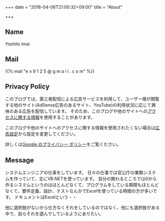 +++
date = "2016-04-06T21:00:32+09:00"
title = "About"

+++

## Name

Yoshito Imai

## Mail

{{% mail "e x 9 1 2 5 @ g m a i l . c o m" %}}

## Privacy Policy

このブログでは、第三者配信による広告サービスを利用して、ユーザー様が閲覧する他のサイト(AdSense広告のあるサイト、YouTube)の利用状況に応じて興味のある広告を配信しています。
そのため、このブログや他のサイトへの[アクセスに関する情報](http://www.google.co.jp/policies/technologies/ads/)を使用することがあります。

このブログや他のサイトへのアクセスに関する情報を使用されたくない場合は[広告設定](https://support.google.com/adsense/answer/113771)から設定を変更してください。

詳しくは[Google のプライバシー ポリシー](http://www.google.com/intl/ja/privacy.html)をご覧ください。

## Message

システムエンジニアの仕事をしています。
日々の仕事では官公庁の業務システムを作っていて、主にVB.NETを使っています。
自分の関わるところでは0から作るシステムというのはほとんどなくて、プログラムをしている期間もほとんどなくて、要件定義、設計、テストなんかでExcelを使っている時間の方が多いです。
ドキュメントはExcelという・・

他に選択肢がないから仕方なくそれをしているのではなく、他にも選択肢がある中で、自らそれを選んでしているようにありたい。
